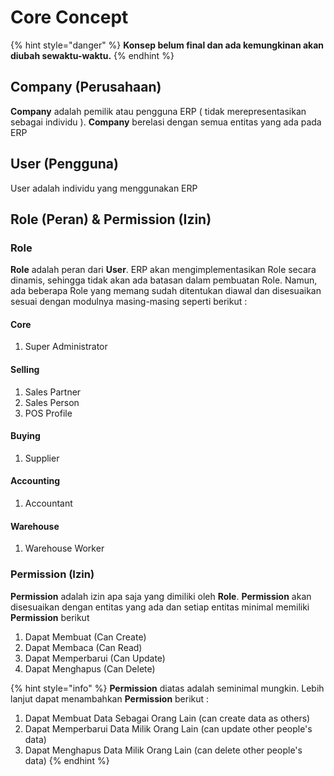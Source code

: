 # Core Concept

{% hint style="danger" %}
**Konsep belum final dan ada kemungkinan akan diubah sewaktu-waktu.**
{% endhint %}

## Company (Perusahaan)

**Company** adalah pemilik atau pengguna ERP ( tidak merepresentasikan sebagai individu ). **Company** berelasi dengan semua entitas yang ada pada ERP

## User (Pengguna)

User adalah individu yang menggunakan ERP

## Role (Peran) & Permission (Izin)

### **Role**

**Role** adalah peran dari **User**. ERP akan mengimplementasikan Role secara dinamis, sehingga tidak akan ada batasan dalam pembuatan Role. Namun, ada beberapa Role yang memang sudah ditentukan diawal dan disesuaikan sesuai dengan modulnya masing-masing seperti berikut :&#x20;

#### Core

1. Super Administrator

#### Selling

1. Sales Partner
2. Sales Person
3. POS Profile

#### Buying

1. Supplier

#### Accounting

1. Accountant

#### Warehouse

1. Warehouse Worker

### Permission (Izin)

**Permission** adalah izin apa saja yang dimiliki oleh **Role**. **Permission** akan disesuaikan dengan entitas yang ada dan setiap entitas minimal memiliki **Permission** berikut

1. Dapat Membuat (Can Create)
2. Dapat Membaca (Can Read)
3. Dapat Memperbarui (Can Update)
4. Dapat Menghapus (Can Delete)

{% hint style="info" %}
**Permission** diatas adalah seminimal mungkin. Lebih lanjut dapat menambahkan **Permission** berikut :&#x20;

1. Dapat Membuat Data Sebagai Orang Lain (can create data as others)
2. Dapat Memperbarui Data Milik Orang Lain (can update other people's data)&#x20;
3. Dapat Menghapus Data Milik Orang Lain (can delete other people's data)
{% endhint %}

